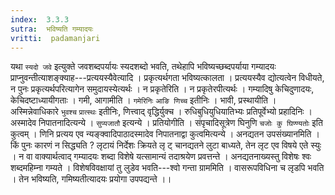 ```yaml
---
index:  3.3.3
sutra:  भविष्यति गम्यादयः
vritti:  padamanjari
---
```


यथा `स्यदो जवे` इत्युक्ते जवशब्दपर्यायः स्यदशब्दो भवति, तथेहापि भविष्यच्छब्दपर्याया गम्यादयः प्राप्नुवन्तीत्याशङ्क्याह---प्रत्ययस्यैवेत्यादि । प्रकृत्यर्थगता भविष्यत्कालता । प्रत्ययस्यैव द्योत्यत्वेन विधीयते, न पुनः प्रकृत्यर्थपरित्यागेन समुदायस्येत्यर्थः । न प्रकृतेरिति । न प्रकृतेरपीत्यर्थः । गम्यादिषु केचिदुणादयः, केचिदष्टाध्यायीगताः । गमी, आगामीति । `गमेरिनिः` `आङि णिच्च` इतीनिः । भावी, प्रस्थायीति । अस्मिन्नेवाधिकारे `भुवश्च` `प्रात्स्थः` इतीनिः, णित्त्वाद् वृद्धिर्युक्च । रुधिबुधियुधियातिभ्यः प्रतिपूर्वेभ्यो प्रहादिनिः । अस्मादेव निपातनादित्यन्ये । `सुप्यजातौ` इत्यन्ये । प्रतियोगीति । संपृचादिसूत्रेण घिनुणि `चजोः कु घिण्ण्यतोः` इति कुत्वम् । णिनि प्रत्यय एव न्यङ्क्वादिपाठादस्मादेव निपातनाद्वा कुत्वमित्यन्ये ।
अनद्यतन उपसंख्यानमिति । किं पुनः कारणं न सिद्ध्यति ? लृटायं निर्देशः क्रियते लृ
ट् चानद्यतने लुटा बाध्यते, तेन लृट एव विषये एते स्युः । न वा वाक्यार्थत्वाद् गम्यादयः शब्दा विशेषे यत्सामान्यं तदाश्रयेण प्रवत्तन्ते । अनद्यतनाख्यस्तु विशेषः श्वः शब्दमहिम्ना गम्यते । विशेषविवक्षायां तु लुडेव भवति---श्वो गन्ता ग्राममिति । वासरूपविधिना च लृडपि भवति । तेन भविष्यति, गमिष्यतीत्यादयः प्रयोगा उपपद्यन्ते ।।
